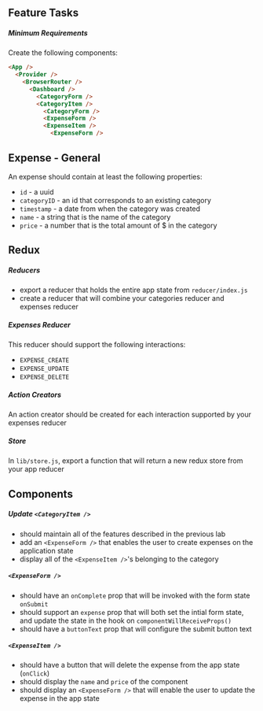 ## Feature Tasks
##### Minimum Requirements
Create the following components:
```html
<App />
  <Provider /> 
    <BrowserRouter />
      <Dashboard />
        <CategoryForm />
        <CategoryItem />
          <CategoryForm />
          <ExpenseForm />
          <ExpenseItem />
            <ExpenseForm />
```

## Expense - General
An expense should contain at least the following properties:
  * `id` - a uuid
  * `categoryID` - an id that corresponds to an existing category
  * `timestamp` - a date from when the category was created
  * `name` - a string that is the name of the category
  * `price` - a number that is the total amount of $ in the category 

## Redux

##### Reducers
* export a reducer that holds the entire app state from `reducer/index.js`
* create a reducer that will combine your categories reducer and expenses reducer


##### Expenses Reducer
This reducer should support the following interactions:
  * `EXPENSE_CREATE`
  * `EXPENSE_UPDATE`
  * `EXPENSE_DELETE`

##### Action Creators
An action creator should be created for each interaction supported by your expenses reducer

##### Store
In `lib/store.js`, export a function that will return a new redux store from your app reducer


## Components

##### Update `<CategoryItem />`
* should maintain all of the features described in the previous lab
* add an `<ExpenseForm />` that enables the user to create expenses on the application state
* display all of the `<ExpenseItem />`'s belonging to the category

##### `<ExpenseForm />`
* should have an `onComplete` prop that will be invoked with the form state `onSubmit`
* should support an `expense` prop that will both set the intial form state, and update the state in the hook on `componentWillReceiveProps()`
* should have a `buttonText` prop that will configure the submit button text

##### `<ExpenseItem />`
* should have a button that will delete the expense from the app state (`onClick`)
* should display the `name` and `price` of the component
* should display an `<ExpenseForm />` that will enable the user to update the expense in the app state